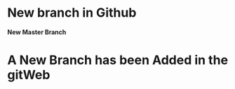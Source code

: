 # New branch in Github
 <b> New Master Branch </b>
 <h1> A New Branch has been Added in the gitWeb </h1>

